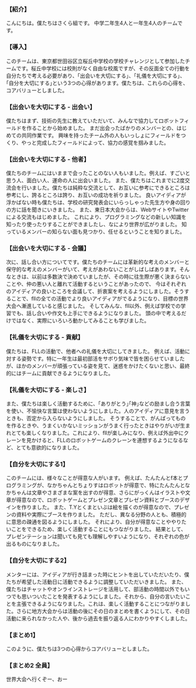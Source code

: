 ### 【紹介】
こんにちは。僕たちはさくら組です。
中学二年生4人と一年生4人のチームです。
### 【導入】
このチームは、東京都世田谷区立桜丘中学校の学校チャレンジとして参加したチームです。桜丘中学校には校則がなく自由な校風ですが、その反面全ての行動を自分たちで考える必要があり、｢出会いを大切にする｣、｢礼儀を大切にする｣、｢自分を大切にする｣という3つの心得があります。僕たちは、これらの心得を、コアバリューとしました。
### 【出会いを大切にする - 出会い】
僕たちはまず、技術の先生に教えていただいて、みんなで協力してロボットフィールドを作ることから始めました。
まだ出会ったばかりのメンバーとの、はじめての共同作業です。
興味を持ったチーム外の人もいっしょにフィールドをつくり、やっと完成したフィールドによって、協力の感覚を掴みました。
### 【出会いを大切にする - 他者】
僕たちのチームにはいままで会ったことのない人もいました。例えば、すごいと思う人、面白い人、運命の人に出会いました。
また、僕たちはこれまでに2度交流会を行いました。僕たちは純粋な交流として、お互いに参考にできるところは参考にし、誇るところは誇り、お互いの成功を祈りました。
良いアイディアが浮かばない時も僕たちは、学校の研究発表会にいらっしゃった先生方や身の回りの方に話を聞きにいきました。
また、東日本大会からは、WebサイトやTwitterによる交流もはじめました。
これにより、プログラミングなどの新しい知識を知ったり使ったりすることができましたし、なにより世界が広がりました。
知っているメンバーの知らない面も見つかり、任せるということを知りました。
### 【出会いを大切にする - 会議】
次に、話し合い方についてです。僕たちのチームには革新的な考えのメンバーと保守的な考えのメンバーがいて、考えがあわないことがしばしばあります。そんなときは、以前は多数決で決めていましたが、その時に往生際が悪く決まらないことや、仲の悪い人と離れて活動するということがあったので、
今はそれぞれのアイディアの良いところを会議して、折衷案を考えるようにしました。そうすることで、fllの全ての活動でより良いアイディアがでるようになり、目標の世界大会へ漸進していると感じました。
そしてみんな、fll以外、例えば学校での学習でも、話し合いや作文も上手にできるようになりました。
頭の中で考えるだけではなく、実際にいろいろ動かしてみることも学びました。
### 【礼儀を大切にする - 貢献】
僕たちは、FLLの活動で、他者への礼儀を大切にしてきました。
例えば、活動に対する姿勢です。特に一年生は最初部活をサボり気味で皆を困らせていましたが、ほかのメンバーが頑張っている姿を見て、迷惑をかけたくないと思い、最終的にはチームに貢献できるようになりました｡
### 【礼儀を大切にする - 楽しさ】
また、僕たちは楽しく活動するために、｢ありがとう｣｢神｣などの励まし合う言葉を使い、不愉快な言葉は使わないようにしました。人のアイディアに意見を言うときも、否定から入らないようにしました。
そうすることで、がんばってものを作るときや、うまくいかないミッションがうまく行ったときはやりがいが生まれとても楽しくなりました。これにより、fllが楽しみになり、例えば外出中にクレーンを見かけると、FLLのロボットゲームのクレーンを連想するようになるなど、とても意欲的になりました。
### 【自分を大切にする1】
このチームには、様々なことが得意な人がいます。
例えば、たんたんとf本とプログラミングが、なかちゃんとちょりすはロボットが得意で、特にたんたんとなかちゃんは文章やさまざまな案を出すのが得意、さらにがっくんはイラストや文章が得意なので、ロボットゲームとプレゼン文章とプレゼン資料とブースのデザインを作りました。
また、T.Yとくまといぶは絵を描くのが得意なので、プレゼンの資料や実際にブースを作りました。
ただし、異なる分野の人とも、積極的に意思の疎通を図るようにしました。
それにより、自分が得意なことややりたいことをできるため、楽しく活動することにもつながりました。
結果として、プレゼンテーションは聞いても見ても理解しやすいようになり、それぞれの色が出るものになりました。
### 【自分を大切にする2】
メンターには、アイディアが行き詰まった時にヒントを出していただいたり、僕たちが希望した活動日に活動できるように調整していただいきました。
また、僕たちはチャットやオンラインストレージを活用して、部活動の時間以外でもいつでも思いついたことを発表するようにしました。それから、自分の言いたいことを主張できるようになりました。これは、楽しく活動することにつながりました。さらに地方大会からは活動の後にその日のまとめを書くようにして、その日活動に来られなかった人や、後から過去を振り返る人にわかりやすくしました。
### 【まとめ1】
このように、僕たちは3つの心得からコアバリューとしました。
### 【まとめ2 全員】
世界大会へ行くぞー、おー
